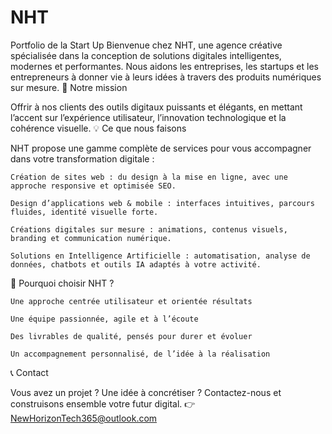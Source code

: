 # NHT
Portfolio de la Start Up
Bienvenue chez NHT, une agence créative spécialisée dans la conception de solutions digitales intelligentes, modernes et performantes. Nous aidons les entreprises, les startups et les entrepreneurs à donner vie à leurs idées à travers des produits numériques sur mesure.
🚀 Notre mission

Offrir à nos clients des outils digitaux puissants et élégants, en mettant l’accent sur l’expérience utilisateur, l’innovation technologique et la cohérence visuelle.
💡 Ce que nous faisons

NHT propose une gamme complète de services pour vous accompagner dans votre transformation digitale :

    Création de sites web : du design à la mise en ligne, avec une approche responsive et optimisée SEO.

    Design d’applications web & mobile : interfaces intuitives, parcours fluides, identité visuelle forte.

    Créations digitales sur mesure : animations, contenus visuels, branding et communication numérique.

    Solutions en Intelligence Artificielle : automatisation, analyse de données, chatbots et outils IA adaptés à votre activité.

🎯 Pourquoi choisir NHT ?

    Une approche centrée utilisateur et orientée résultats

    Une équipe passionnée, agile et à l’écoute

    Des livrables de qualité, pensés pour durer et évoluer

    Un accompagnement personnalisé, de l’idée à la réalisation

📞 Contact

Vous avez un projet ? Une idée à concrétiser ?
Contactez-nous et construisons ensemble votre futur digital.
👉 NewHorizonTech365@outlook.com
